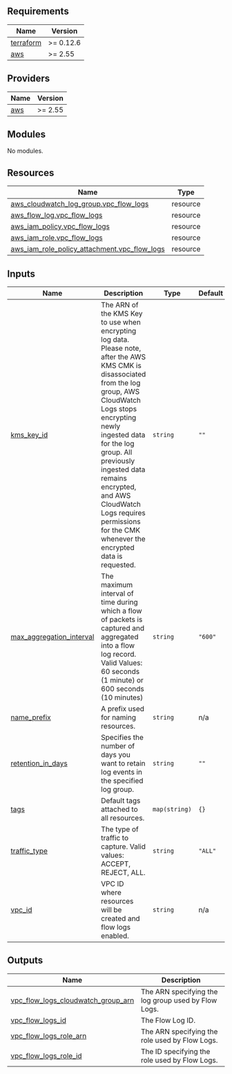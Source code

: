 ## Requirements

| Name | Version |
|------|---------|
| <a name="requirement_terraform"></a> [terraform](#requirement\_terraform) | >= 0.12.6 |
| <a name="requirement_aws"></a> [aws](#requirement\_aws) | >= 2.55 |

## Providers

| Name | Version |
|------|---------|
| <a name="provider_aws"></a> [aws](#provider\_aws) | >= 2.55 |

## Modules

No modules.

## Resources

| Name | Type |
|------|------|
| [aws_cloudwatch_log_group.vpc_flow_logs](https://registry.terraform.io/providers/hashicorp/aws/latest/docs/resources/cloudwatch_log_group) | resource |
| [aws_flow_log.vpc_flow_logs](https://registry.terraform.io/providers/hashicorp/aws/latest/docs/resources/flow_log) | resource |
| [aws_iam_policy.vpc_flow_logs](https://registry.terraform.io/providers/hashicorp/aws/latest/docs/resources/iam_policy) | resource |
| [aws_iam_role.vpc_flow_logs](https://registry.terraform.io/providers/hashicorp/aws/latest/docs/resources/iam_role) | resource |
| [aws_iam_role_policy_attachment.vpc_flow_logs](https://registry.terraform.io/providers/hashicorp/aws/latest/docs/resources/iam_role_policy_attachment) | resource |

## Inputs

| Name | Description | Type | Default | Required |
|------|-------------|------|---------|:--------:|
| <a name="input_kms_key_id"></a> [kms\_key\_id](#input\_kms\_key\_id) | The ARN of the KMS Key to use when encrypting log data. Please note, after the AWS KMS CMK is disassociated from the log group, AWS CloudWatch Logs stops encrypting newly ingested data for the log group. All previously ingested data remains encrypted, and AWS CloudWatch Logs requires permissions for the CMK whenever the encrypted data is requested. | `string` | `""` | no |
| <a name="input_max_aggregation_interval"></a> [max\_aggregation\_interval](#input\_max\_aggregation\_interval) | The maximum interval of time during which a flow of packets is captured and aggregated into a flow log record. Valid Values: 60 seconds (1 minute) or 600 seconds (10 minutes) | `string` | `"600"` | no |
| <a name="input_name_prefix"></a> [name\_prefix](#input\_name\_prefix) | A prefix used for naming resources. | `string` | n/a | yes |
| <a name="input_retention_in_days"></a> [retention\_in\_days](#input\_retention\_in\_days) | Specifies the number of days you want to retain log events in the specified log group. | `string` | `""` | no |
| <a name="input_tags"></a> [tags](#input\_tags) | Default tags attached to all resources. | `map(string)` | `{}` | no |
| <a name="input_traffic_type"></a> [traffic\_type](#input\_traffic\_type) | The type of traffic to capture. Valid values: ACCEPT, REJECT, ALL. | `string` | `"ALL"` | no |
| <a name="input_vpc_id"></a> [vpc\_id](#input\_vpc\_id) | VPC ID where resources will be created and flow logs enabled. | `string` | n/a | yes |

## Outputs

| Name | Description |
|------|-------------|
| <a name="output_vpc_flow_logs_cloudwatch_group_arn"></a> [vpc\_flow\_logs\_cloudwatch\_group\_arn](#output\_vpc\_flow\_logs\_cloudwatch\_group\_arn) | The ARN specifying the log group used by Flow Logs. |
| <a name="output_vpc_flow_logs_id"></a> [vpc\_flow\_logs\_id](#output\_vpc\_flow\_logs\_id) | The Flow Log ID. |
| <a name="output_vpc_flow_logs_role_arn"></a> [vpc\_flow\_logs\_role\_arn](#output\_vpc\_flow\_logs\_role\_arn) | The ARN specifying the role used by Flow Logs. |
| <a name="output_vpc_flow_logs_role_id"></a> [vpc\_flow\_logs\_role\_id](#output\_vpc\_flow\_logs\_role\_id) | The ID specifying the role used by Flow Logs. |
